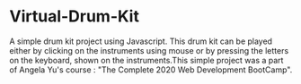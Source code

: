 # Virtual-Drum-Kit
A simple drum kit project using Javascript.
This drum kit can be played either by clicking on the instruments using mouse or by pressing the letters on the keyboard, shown on the instruments.This simple project was a part of Angela Yu's course : "The Complete 2020 Web Development BootCamp". 
